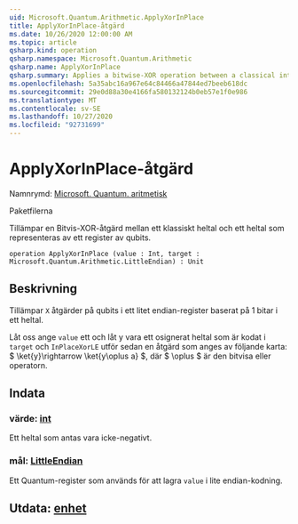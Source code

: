 ```yaml
---
uid: Microsoft.Quantum.Arithmetic.ApplyXorInPlace
title: ApplyXorInPlace-åtgärd
ms.date: 10/26/2020 12:00:00 AM
ms.topic: article
qsharp.kind: operation
qsharp.namespace: Microsoft.Quantum.Arithmetic
qsharp.name: ApplyXorInPlace
qsharp.summary: Applies a bitwise-XOR operation between a classical integer and an integer represented by a register of qubits.
ms.openlocfilehash: 5a35abc16a967e64c84466a47844ed7beeb618dc
ms.sourcegitcommit: 29e0d88a30e4166fa580132124b0eb57e1f0e986
ms.translationtype: MT
ms.contentlocale: sv-SE
ms.lasthandoff: 10/27/2020
ms.locfileid: "92731699"
---
```

# <a name="applyxorinplace-operation"></a>ApplyXorInPlace-åtgärd

Namnrymd: [Microsoft. Quantum. aritmetisk](xref:Microsoft.Quantum.Arithmetic)

Paketfilerna [](https://nuget.org/packages/)


Tillämpar en Bitvis-XOR-åtgärd mellan ett klassiskt heltal och ett heltal som representeras av ett register av qubits.

```qsharp
operation ApplyXorInPlace (value : Int, target : Microsoft.Quantum.Arithmetic.LittleEndian) : Unit
```


## <a name="description"></a>Beskrivning

Tillämpar `X` åtgärder på qubits i ett litet endian-register baserat på 1 bitar i ett heltal.

Låt oss ange `value` ett och låt y vara ett osignerat heltal som är kodat i `target` och `InPlaceXorLE` utför sedan en åtgärd som anges av följande karta: $ \ket{y}\rightarrow \ket{y\oplus a} $, där $ \oplus $ är den bitvisa eller operatorn.

## <a name="input"></a>Indata

### <a name="value--int"></a>värde: [int](xref:microsoft.quantum.lang-ref.int)

Ett heltal som antas vara icke-negativt.


### <a name="target--littleendian"></a>mål: [LittleEndian](xref:Microsoft.Quantum.Arithmetic.LittleEndian)

Ett Quantum-register som används för att lagra `value` i lite endian-kodning.



## <a name="output--unit"></a>Utdata: [enhet](xref:microsoft.quantum.lang-ref.unit)

